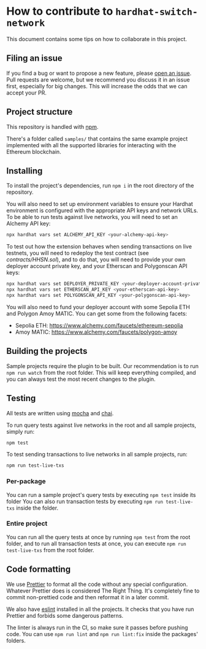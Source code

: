 # How to contribute to `hardhat-switch-network`

This document contains some tips on how to collaborate in this project.

## Filing an issue

If you find a bug or want to propose a new feature, please [open an issue](https://github.com/0xNeshi/hardhat-switch-network/issues/new). Pull requests are welcome, but we recommend you discuss it in an issue first, especially for big changes. This will increase the odds that we can accept your PR.

## Project structure

This repository is handled with [npm](https://www.npmjs.com/).

There's a folder called `samples/` that contains the same example project implemented with all the supported libraries for interacting with the Ethereum blockchain.

## Installing

To install the project's dependencies, run `npm i` in the root directory of the repository.

You will also need to set up environment variables to ensure your Hardhat environment is configured with the appropriate API keys and network URLs. To be able to run tests against live networks, you will need to set an Alchemy API key:

```bash
npx hardhat vars set ALCHEMY_API_KEY <your-alchemy-api-key>
```

To test out how the extension behaves when sending transactions on live testnets, you will need to redeploy the test contract (see _contracts/HHSN.sol_), and to do that, you will need to provide your own deployer account private key, and your Etherscan and Polygonscan API keys:

```bash
npx hardhat vars set DEPLOYER_PRIVATE_KEY <your-deployer-account-private-key>
npx hardhat vars set ETHERSCAN_API_KEY <your-etherscan-api-key>
npx hardhat vars set POLYGONSCAN_API_KEY <your-polygonscan-api-key>
```

You will also need to fund your deployer account with some Sepolia ETH and Polygon Amoy MATIC. You can get some from the following facets:

-   Sepolia ETH: https://www.alchemy.com/faucets/ethereum-sepolia
-   Amoy MATIC: https://www.alchemy.com/faucets/polygon-amoy

## Building the projects

Sample projects require the plugin to be built. Our recommendation is to run `npm run watch` from the root folder. This will keep everything compiled, and you can always test the most recent changes to the plugin.

## Testing

All tests are written using [mocha](https://mochajs.org) and [chai](https://www.chaijs.com).

To run query tests against live networks in the root and all sample projects, simply run:

```bash
npm test
```

To test sending transactions to live networks in all sample projects, run:

```bash
npm run test-live-txs
```

### Per-package

You can run a sample project's query tests by executing `npm test` inside its folder
You can also run transaction tests by executing `npm run test-live-txs` inside the folder.

### Entire project

You can run all the query tests at once by running `npm test` from the root folder, and to run all transaction tests at once, you can execute `npm run test-live-txs` from the root folder.

## Code formatting

We use [Prettier](https://prettier.io/) to format all the code without any special configuration. Whatever Prettier does is considered The Right Thing. It's completely fine to commit non-prettied code and then reformat it in a later commit.

We also have [eslint](https://eslint.org/) installed in all the projects. It checks that you have run Prettier and forbids some dangerous patterns.

The linter is always run in the CI, so make sure it passes before pushing code. You can use `npm run lint` and `npm run lint:fix` inside the packages' folders.
